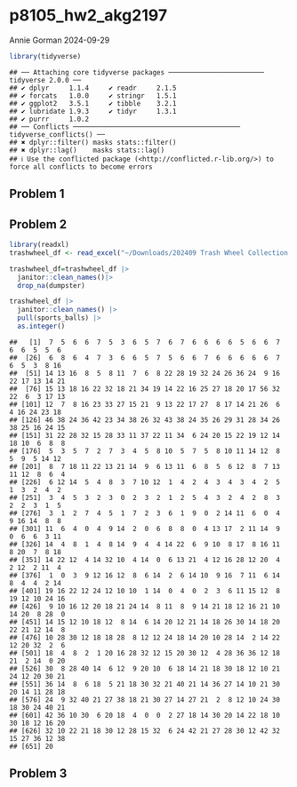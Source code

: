 p8105_hw2_akg2197
================
Annie Gorman
2024-09-29

``` r
library(tidyverse)
```

    ## ── Attaching core tidyverse packages ──────────────────────── tidyverse 2.0.0 ──
    ## ✔ dplyr     1.1.4     ✔ readr     2.1.5
    ## ✔ forcats   1.0.0     ✔ stringr   1.5.1
    ## ✔ ggplot2   3.5.1     ✔ tibble    3.2.1
    ## ✔ lubridate 1.9.3     ✔ tidyr     1.3.1
    ## ✔ purrr     1.0.2     
    ## ── Conflicts ────────────────────────────────────────── tidyverse_conflicts() ──
    ## ✖ dplyr::filter() masks stats::filter()
    ## ✖ dplyr::lag()    masks stats::lag()
    ## ℹ Use the conflicted package (<http://conflicted.r-lib.org/>) to force all conflicts to become errors

## Problem 1

## Problem 2

``` r
library(readxl)
trashwheel_df <- read_excel("~/Downloads/202409 Trash Wheel Collection Data.xlsx", sheet = 1, range = "A2:N653")

trashwheel_df=trashwheel_df |>
  janitor::clean_names()|>
  drop_na(dumpster)

trashwheel_df |>
  janitor::clean_names() |>
  pull(sports_balls) |>
  as.integer()
```

    ##   [1]  7  5  6  6  7  5  3  6  5  7  6  7  6  6  6  6  5  6  6  7  6  6  5  5  6
    ##  [26]  6  8  6  4  7  3  6  6  5  7  5  6  6  7  6  6  6  6  6  7  6  5  3  8 16
    ##  [51] 14 13 16  8  5  8 11  7  6  8 22 28 19 32 24 26 36 24  9 16 22 17 13 14 21
    ##  [76] 15 13 18 16 22 32 18 21 34 19 14 22 16 25 27 18 20 17 56 32 22  6  3 17 13
    ## [101] 12  7  8 16 23 33 27 15 21  9 13 22 17 27  8 17 14 21 26  6  4 16 24 23 18
    ## [126] 46 38 24 36 42 23 34 38 26 32 43 38 24 35 26 29 31 28 34 26 38 25 16 24 15
    ## [151] 31 22 28 32 15 28 33 11 37 22 11 34  6 24 20 15 22 19 12 14 18 10  6  8  8
    ## [176]  5  3  5  7  2  7  3  4  5  8 10  5  7  5  8 10 11 14 12  8  5  9  5 14 12
    ## [201]  8  7 18 11 22 13 21 14  9  6 13 11  6  8  5  6 12  8  7 13 11 12  8  6  4
    ## [226]  6 12 14  5  4  8  3  7 10 12  1  4  2  4  3  4  3  4  2  5  1  3  2  4  2
    ## [251]  3  4  5  3  2  3  0  2  3  2  1  2  5  4  3  2  4  2  8  3  2  2  3  1  5
    ## [276]  3  1  2  7  4  5  1  7  2  3  6  1  9  0  2 14 11  6  0  4  9 16 14  8  8
    ## [301] 11  6  4  0  4  9 14  2  0  6  8  8  0  4 13 17  2 11 14  9  0  6  6  3 11
    ## [326] 14  4  8  1  4  8 14  9  4  4 14 22  6  9 10  8 17  8 16 11  8 20  7  8 18
    ## [351] 14 22 12  4 14 32 10  4 14  0  6 13 21  4 12 16 28 12 20  4  2 12  2 11  4
    ## [376]  1  0  3  9 12 16 12  8  6 14  2  6 14 10  9 16  7 11  6 14  8  4  4  2 14
    ## [401] 19 16 22 12 24 12 10 10  1 14  0  4  0  2  3  6 11 15 12  8 19 12 10 24 16
    ## [426]  9 10 16 12 20 18 21 24 14  8 11  8  9 14 21 18 12 16 21 10 14 20  8 28  0
    ## [451] 14 15 12 10 18 12  8 14  6 14 20 12 21 14 18 26 30 14 18 20 22 21 12 14  8
    ## [476] 10 28 30 12 18 18 28  8 12 12 24 18 14 20 10 28 14  2 14 22 12 20 32  2  6
    ## [501] 18  4  8  2  1 20 16 28 32 12 15 20 30 12  4 28 36 36 12 18 21  2 14  0 20
    ## [526] 30  8 28 40 14  6 12  9 20 10  6 18 14 21 18 30 18 12 10 21 24 12 20 30 21
    ## [551] 36 14  8  6 18  5 21 18 30 32 21 40 21 14 36 27 14 10 21 30 20 14 11 28 18
    ## [576] 24  9 32 40 21 27 38 18 21 30 27 14 27 21  2  8 12 10 24 30 18 30 24 40 21
    ## [601] 42 36 10 30  6 20 18  4  0  0  2 27 18 14 30 20 14 22 18 10 30 18 12 16 20
    ## [626] 32 10 22 21 18 30 12 28 15 32  6 24 42 21 27 28 30 12 42 32 15 27 36 12 38
    ## [651] 20

## Problem 3

